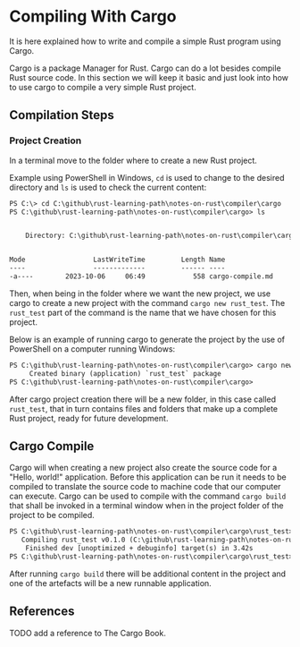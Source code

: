 # Compiling With Cargo

It is here explained how to write and compile a simple Rust program using Cargo.

Cargo is a package Manager for Rust. Cargo can do a lot besides compile Rust source code. In this section we will keep it basic and just look into how to use cargo to compile a very simple Rust project.

## Compilation Steps

### Project Creation

In a terminal move to the folder where to create a new Rust project.

Example using PowerShell in Windows, `cd` is used to change to the desired directory and `ls` is used to check the current content:

```txt
PS C:\> cd C:\github\rust-learning-path\notes-on-rust\compiler\cargo
PS C:\github\rust-learning-path\notes-on-rust\compiler\cargo> ls


    Directory: C:\github\rust-learning-path\notes-on-rust\compiler\cargo


Mode                 LastWriteTime         Length Name
----                 -------------         ------ ----
-a----        2023-10-06     06:49            558 cargo-compile.md
```

Then, when being in the folder where we want the new project, we use cargo to create a new project with the command `cargo new rust_test`. The `rust_test` part of the command is the name that we have chosen for this project.

Below is an example of running cargo to generate the project by the use of PowerShell on a computer running Windows:

```txt
PS C:\github\rust-learning-path\notes-on-rust\compiler\cargo> cargo new rust_test  
     Created binary (application) `rust_test` package
PS C:\github\rust-learning-path\notes-on-rust\compiler\cargo>
```

After cargo project creation there will be a new folder, in this case called `rust_test`, that in turn contains files and folders that make up a complete Rust project, ready for future development.

## Cargo Compile

Cargo will when creating a new project also create the source code for a "Hello, world!" application. Before this application can be run it needs to be compiled to translate the source code to machine code that our computer can execute. Cargo can be used to compile with the command `cargo build` that shall be invoked in a terminal window when in the project folder of the project to be compiled.

```txt
PS C:\github\rust-learning-path\notes-on-rust\compiler\cargo\rust_test> cargo build
   Compiling rust_test v0.1.0 (C:\github\rust-learning-path\notes-on-rust\compiler\cargo\rust_test)  
    Finished dev [unoptimized + debuginfo] target(s) in 3.42s
PS C:\github\rust-learning-path\notes-on-rust\compiler\cargo\rust_test>
```

After running `cargo build` there will be additional content in the project and one of the artefacts will be a new runnable application.



## References

TODO add a reference to The Cargo Book.
